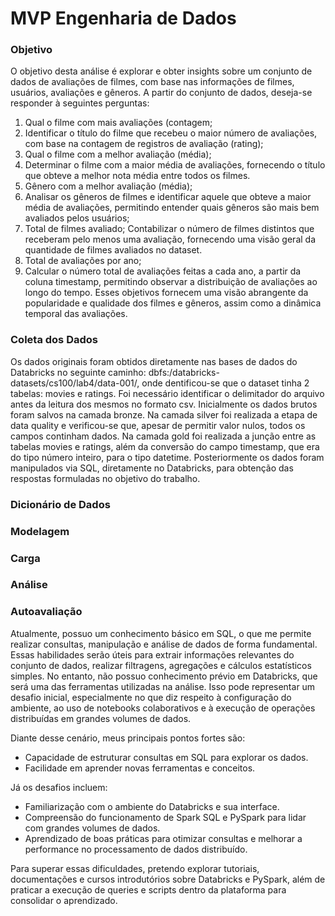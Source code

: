 # MVP Engenharia de Dados

### Objetivo
O objetivo desta análise é explorar e obter insights sobre um conjunto de dados de avaliações de filmes, com base nas informações de filmes, usuários, avaliações e gêneros. A partir do conjunto de dados, deseja-se responder à seguintes perguntas:
1. Qual o filme com mais avaliações (contagem;
2. Identificar o título do filme que recebeu o maior número de avaliações, com base na contagem de registros de avaliação (rating);
3. Qual o filme com a melhor avaliação (média);
4. Determinar o filme com a maior média de avaliações, fornecendo o título que obteve a melhor nota média entre todos os filmes.
5. Gênero com a melhor avaliação (média);
6. Analisar os gêneros de filmes e identificar aquele que obteve a maior média de avaliações, permitindo entender quais gêneros são mais bem avaliados pelos usuários;
7. Total de filmes avaliado;
Contabilizar o número de filmes distintos que receberam pelo menos uma avaliação, fornecendo uma visão geral da quantidade de filmes avaliados no dataset.
8. Total de avaliações por ano;
9. Calcular o número total de avaliações feitas a cada ano, a partir da coluna timestamp, permitindo observar a distribuição de avaliações ao longo do tempo.
Esses objetivos fornecem uma visão abrangente da popularidade e qualidade dos filmes e gêneros, assim como a dinâmica temporal das avaliações.

### Coleta dos Dados
Os dados originais foram obtidos diretamente nas bases de dados do Databricks no seguinte caminho: dbfs:/databricks-datasets/cs100/lab4/data-001/, onde dentificou-se que o dataset tinha 2 tabelas: movies e ratings. Foi necessário identificar o delimitador do arquivo antes da leitura dos mesmos no formato csv. Inicialmente os dados brutos foram salvos na camada bronze. Na camada silver foi realizada a etapa de data quality e verificou-se que, apesar de permitir valor nulos, todos os campos continham dados. Na camada gold foi realizada a junção entre as tabelas movies e ratings, além da conversão do campo timestamp, que era do tipo número inteiro, para o tipo datetime. Posteriormente os dados foram manipulados via SQL, diretamente no Databricks, para obtenção das respostas formuladas no objetivo do trabalho.

### Dicionário de Dados

### Modelagem
### Carga
### Análise
### Autoavaliação
Atualmente, possuo um conhecimento básico em SQL, o que me permite realizar consultas, manipulação e análise de dados de forma fundamental. Essas habilidades serão úteis para extrair informações relevantes do conjunto de dados, realizar filtragens, agregações e cálculos estatísticos simples.
No entanto, não possuo conhecimento prévio em Databricks, que será uma das ferramentas utilizadas na análise. Isso pode representar um desafio inicial, especialmente no que diz respeito à configuração do ambiente, ao uso de notebooks colaborativos e à execução de operações distribuídas em grandes volumes de dados.

Diante desse cenário, meus principais pontos fortes são:
- Capacidade de estruturar consultas em SQL para explorar os dados.
- Facilidade em aprender novas ferramentas e conceitos.

Já os desafios incluem:
- Familiarização com o ambiente do Databricks e sua interface.
- Compreensão do funcionamento de Spark SQL e PySpark para lidar com grandes volumes de dados.
- Aprendizado de boas práticas para otimizar consultas e melhorar a performance no processamento de dados distribuído.

Para superar essas dificuldades, pretendo explorar tutoriais, documentações e cursos introdutórios sobre Databricks e PySpark, além de praticar a execução de queries e scripts dentro da plataforma para consolidar o aprendizado.

